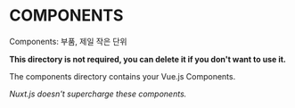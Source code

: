 # COMPONENTS

Components: 부품, 제일 작은 단위

**This directory is not required, you can delete it if you don't want to use it.**

The components directory contains your Vue.js Components.

_Nuxt.js doesn't supercharge these components._
